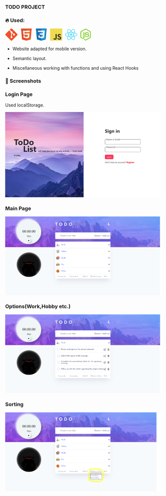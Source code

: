 ### TODO PROJECT

### 🔥 Used:

<div>
  <img src="https://github.com/devicons/devicon/blob/master/icons/git/git-original.svg" title="git" alt="git" width="40" height="40"/>&nbsp
  <img src="https://github.com/devicons/devicon/blob/master/icons/html5/html5-original.svg" title="html5" alt="html5" width="40" height="40"/>&nbsp
  <img src="https://github.com/devicons/devicon/blob/master/icons/css3/css3-original.svg" title="css" alt="css" width="40" height="40"/>&nbsp
  <img src="https://github.com/devicons/devicon/blob/master/icons/javascript/javascript-original.svg" title="javascript" alt="javascript" width="40" height="40"/>&nbsp
  <img src="https://github.com/devicons/devicon/blob/master/icons/react/react-original.svg" title="reactjs" alt="reactjs" width="40" height="40"/>&nbsp
  <img src="https://github.com/devicons/devicon/blob/master/icons/nodejs/nodejs-original.svg" title="nodejs" alt="nodejs" width="40" height="40"/>&nbsp
</div>


- Website adapted for mobile version.

- Semantic layout.
- Miscellaneous working with functions and using React Hooks

### 📝 Screenshots

### Login Page
Used localStorage.
<br>
<p align="center">
 <img width="600" src="public/assets/login.png" alt="welcome"/>
</p>

### Main Page 
<p align="center">
 <img width="600" src="public/assets/main.png" alt="welcome"/>
</p>

### Options(Work,Hobby etc.)
<p align="center">
 <img width="600" src="public/assets/work.png" alt="welcome"/>
</p>

### Sorting 
<p align="center">
 <img width="600" src="public/assets/sort.png" alt="welcome"/>
</p>
